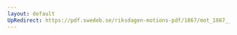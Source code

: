 ```yaml
---
layout: default
UpRedirect: https://pdf.swedeb.se/riksdagen-motions-pdf/1867/mot_1867__fk__00011/mot_1867__fk__00011_001.pdf
---
```

